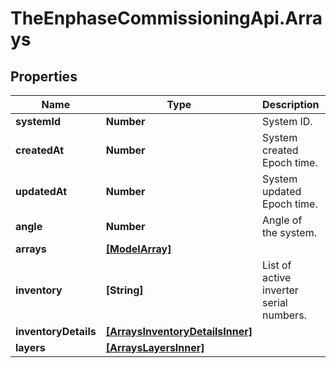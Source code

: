 # TheEnphaseCommissioningApi.Arrays

## Properties

Name | Type | Description | Notes
------------ | ------------- | ------------- | -------------
**systemId** | **Number** | System ID. | [optional] 
**createdAt** | **Number** | System created Epoch time. | [optional] 
**updatedAt** | **Number** | System updated Epoch time. | [optional] 
**angle** | **Number** | Angle of the system. | [optional] 
**arrays** | [**[ModelArray]**](ModelArray.md) |  | [optional] 
**inventory** | **[String]** | List of active inverter serial numbers. | [optional] 
**inventoryDetails** | [**[ArraysInventoryDetailsInner]**](ArraysInventoryDetailsInner.md) |  | [optional] 
**layers** | [**[ArraysLayersInner]**](ArraysLayersInner.md) |  | [optional] 


